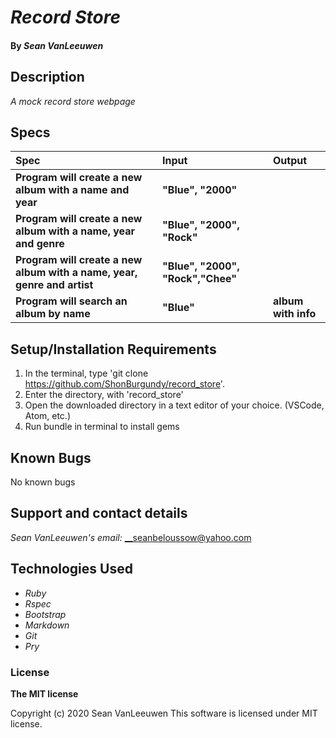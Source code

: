 # _Record Store_


#### By _**Sean VanLeeuwen**_

## Description

_A mock record store webpage_

## Specs

| Spec | Input | Output |
| :------------- | :------------- | :------------- |
| **Program will create a new album with a name and year** |**"Blue", "2000"** |  |
| **Program will create a new album with a name, year and genre** | **"Blue", "2000", "Rock"**|  |
| **Program will create a new album with a name, year, genre and artist** | **"Blue", "2000", "Rock","Chee"**|  |
| **Program will search an album by name** | **"Blue"**| **album with info**  |


## Setup/Installation Requirements

1. In the terminal, type 'git clone https://github.com/ShonBurgundy/record_store'.
1. Enter the directory, with 'record_store' 
1. Open the downloaded directory in a text editor of your choice.
  (VSCode, Atom, etc.) 
1. Run bundle in terminal to install gems

## Known Bugs

No known bugs

## Support and contact details

_Sean VanLeeuwen's email:_
__seanbeloussow@yahoo.com

## Technologies Used

* _Ruby_
* _Rspec_
* _Bootstrap_
* _Markdown_
* _Git_
* _Pry_

### License

**The MIT license**

Copyright (c) 2020 Sean VanLeeuwen
This software is licensed under MIT license.